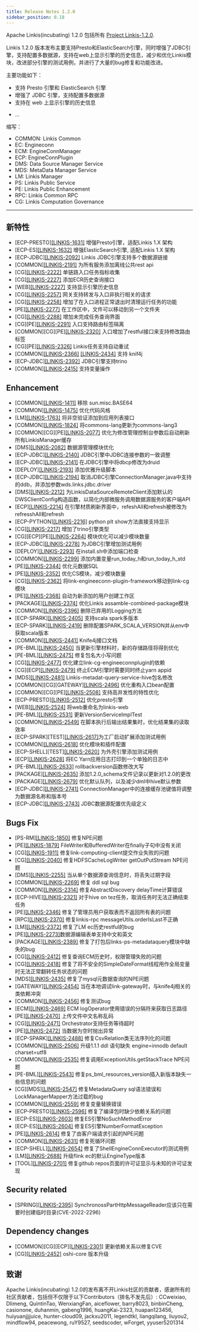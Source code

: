 ```yaml
---
title: Release Notes 1.2.0
sidebar_position: 0.18
---
```


Apache Linkis(incubating) 1.2.0 包括所有 [Project Linkis-1.2.0](https://github.com/apache/incubator-linkis/projects/12).


Linkis 1.2.0 版本发布主要支持Presto和ElasticSearch引擎，同时增强了JDBC引擎，支持配置多数据源，支持在web上显示引擎的历史信息，减少和优化Linkis模块，改进部分引擎的测试用例，并进行了大量的bug修复和功能改进。

主要功能如下：
* 支持 Presto 引擎和 ElasticSearch 引擎
* 增强了 JDBC 引擎，支持配置多数据源
* 支持在 web 上显示引擎的历史信息
+ ...

缩写：
- COMMON: Linkis Common
- EC: Engineconn
- ECM: EngineConnManager
- ECP: EngineConnPlugin
- DMS: Data Source Manager Service
- MDS: MetaData Manager Service
- LM: Linkis Manager
- PS: Linkis Public Service
- PE: Linkis Public Enhancement
- RPC: Linkis Common RPC
- CG: Linkis Computation Governance

---
## 新特性
+ \[ECP-PRESTO][[LINKIS-1631]](https://github.com/apache/incubator-linkis/issues/1631) 增强Presto引擎，适配Linkis 1.X 架构
+ \[ECP-ES][[LINKIS-1632]](https://github.com/apache/incubator-linkis/issues/1632) 增强ElasticSearch引擎, 适配Linkis 1.X 架构
+ \[ECP-JDBC][[LINKIS-2092]](https://github.com/apache/incubator-linkis/issues/2092) Linkis JDBC引擎支持多个数据源链接
+ \[COMMON][[LINKIS-2191]](https://github.com/apache/incubator-linkis/issues/2191) 为所有服务添加离线公共rest api
+ \[CG][[LINKIS-2222]](https://github.com/apache/incubator-linkis/issues/2222) 单链路入口任务指标收集
+ \[CG][[LINKIS-2227]](https://github.com/apache/incubator-linkis/issues/2227) 添加ECR历史查询接口
+ \[WEB][[LINKIS-2227]](https://github.com/apache/incubator-linkis/issues/2227) 支持显示引擎历史信息
+ \[CG][[LINKIS-2257]](https://github.com/apache/incubator-linkis/issues/2257) 网关支持转发与入口非执行相关的请求
+ \[CG][[LINKIS-2258]](https://github.com/apache/incubator-linkis/issues/2258) 增加了在入口进程正常退出时清理运行任务的功能
+ \[PE][[LINKIS-2277]](https://github.com/apache/incubator-linkis/pull/2277) 在工作区中，文件可以移动到另一个文件夹
+ \[CG][[LINKIS-2288]](https://github.com/apache/incubator-linkis/issues/2288) 增加未完成任务查询界面
+ \[CG]\[PE][[LINKIS-2291]](https://github.com/apache/incubator-linkis/pull/2291) 入口支持路由标签隔离
+ \[COMMON]\[CG]\[PE][[LINKIS-2320]](https://github.com/apache/incubator-linkis/issues/2320) 入口增加了restful接口来支持修改路由标签
+ \[CG]\[PE][[LINKIS-2326]](https://github.com/apache/incubator-linkis/pull/2326) Linkis任务支持自动重试
+ \[COMMON][[LINKIS-2366]](https://github.com/apache/incubator-linkis/pull/2366) [[LINKIS-2434]](https://github.com/apache/incubator-linkis/pull/2434) 支持 knif4j
+ \[ECP-JDBC][[LINKIS-2392]](https://github.com/apache/incubator-linkis/pull/2392) JDBC引擎支持trino
+ \[COMMON][[LINKIS-2415]](https://github.com/apache/incubator-linkis/pull/2415) 支持变量操作

## Enhancement
+ \[COMMON][[LINKIS-1411]](https://github.com/apache/incubator-linkis/issues/1411) 移除 sun.misc.BASE64
+ \[COMMON][[LINKIS-1475]](https://github.com/apache/incubator-linkis/issues/1475) 优化代码风格
+ \[LM][[LINKIS-1763]](https://github.com/apache/incubator-linkis/issues/1763) 将非空验证添加到应用列表接口
+ \[COMMON][[LINKIS-1824]](https://github.com/apache/incubator-linkis/issues/1824) 将commons-lang更新为commons-lang3
+ \[COMMON]\[CG]\[PE][[LINKIS-2077]](https://github.com/apache/incubator-linkis/issues/2077) 优化为修改管理控制台参数后自动刷新所有LinkisManager缓存
+ \[DMS][[LINKIS-2082]](https://github.com/apache/incubator-linkis/issues/2082) 数据源管理模块优化
+ \[ECP-JDBC][[LINKIS-2140]](https://github.com/apache/incubator-linkis/issues/2140) JDBC引擎中JDBC连接参数的一致调整
+ \[ECP-JDBC][[LINKIS-2141]](https://github.com/apache/incubator-linkis/issues/2141) 在JDBC引擎中将dbcp修改为druid
+ \[DEPLOY][[LINKIS-2193]](https://github.com/apache/incubator-linkis/issues/2193) 添加优雅升级脚本
+ \[ECP-JDBC][[LINKIS-2194]](https://github.com/apache/incubator-linkis/issues/2194) 取消JDBC引擎ConnectionManager.java中支持的ddb，并添加参数wds.links.jdbc.driver
+ \[DMS][[LINKIS-2212]](https://github.com/apache/incubator-linkis/issues/2212) 为LinkisDataSourceRemoteClient添加默认的DWSClientConfig构造函数，以简化内部微服务调用数据源服务的客户端API
+ \[ECP][[LINKIS-2214]](https://github.com/apache/incubator-linkis/issues/2214) 在引擎材质刷新界面中，refeshAll和refresh被修改为refresshAll和refresh
+ \[ECP-PYTHON][[LINKIS-2216]](https://github.com/apache/incubator-linkis/issues/2216) python plt show方法直接支持显示
+ \[CG][[LINKIS-2217]](https://github.com/apache/incubator-linkis/issues/2217) 增加了trino引擎类型
+ \[CG]\[ECP]\[PE][[LINKIS-2264]](https://github.com/apache/incubator-linkis/issues/2264) 模块优化可以减少模块数量
+ \[ECP-JDBC][[LINKIS-2278]](https://github.com/apache/incubator-linkis/pull/2278) 为JDBC引擎增加测试用例
+ \[DEPLOY][[LINKIS-2293]](https://github.com/apache/incubator-linkis/issues/2293) 在install.sh中添加端口检查
+ \[COMMON][[LINKIS-2299]](https://github.com/apache/incubator-linkis/pull/2299) 添加内置变量run_today_h和run_today_h_std
+ \[PE][[LINKIS-2344]](https://github.com/apache/incubator-linkis/issues/2344) 优化元数据SQL
+ \[PE][[LINKIS-2352]](https://github.com/apache/incubator-linkis/issues/2352) 优化CS模块，减少模块数量
+ \[CG][[LINKIS-2362]](https://github.com/apache/incubator-linkis/issues/2362) 将link-engineeconn-plugin-framework移动到link-cg模块
+ \[PE][[LINKIS-2368]](https://github.com/apache/incubator-linkis/pull/2368) 自动为新添加的用户创建工作区
+ \[PACKAGE][[LINKIS-2374]](https://github.com/apache/incubator-linkis/issues/2374) 优化Linkis assamble-combined-package模块
+ \[COMMON][[LINKIS-2396]](https://github.com/apache/incubator-linkis/issues/2396) 删除已弃用的Logging方法
+ \[ECP-SPARK][[LINKIS-2405]](https://github.com/apache/incubator-linkis/pull/2405) 支持scala spark多版本
+ \[ECP-SPARK][[LINKIS-2419]](https://github.com/apache/incubator-linkis/pull/2419) 删除配置SPARK_SCALA_VERSION并从env中获取scala版本
+ \[COMMON][[LINKIS-2441]](https://github.com/apache/incubator-linkis/issues/2441) Knife4j接口文档
+ \[PE-BML][[LINKIS-2450]](https://github.com/apache/incubator-linkis/issues/2450) 当更新引擎材料时，新的存储路径将得到优化
+ \[PE-BML][[LINKIS-2475]](https://github.com/apache/incubator-linkis/issues/2475) 修复包名大小写问题
+ \[CG][[LINKIS-2477]](https://github.com/apache/incubator-linkis/pull/2477) 优化建立link-cg-engineeconnplugin的依赖
+ \[CG]\[ECP][[LINKIS-2479]](https://github.com/apache/incubator-linkis/pull/2479) 终止ECM引擎时需要同时终止yarn appid
+ \[MDS][[LINKIS-2481]](https://github.com/apache/incubator-linkis/issues/2481) Linkis-metadat-query-service-hive包名修改
+ \[COMMON]\[CG]\[GATEWAY][[LINKIS-2496]](https://github.com/apache/incubator-linkis/pull/2496) 优化重构入口bean配置
+ \[COMMON]\[CG]\[PE][[LINKIS-2508]](https://github.com/apache/incubator-linkis/pull/2508) 支持高并发性的特性优化
+ \[ECP-PRESTO][[LINKIS-2512]](https://github.com/apache/incubator-linkis/pull/2512) 优化presto引擎
+ \[WEB][[LINKIS-2524]](https://github.com/apache/incubator-linkis/pull/2524) 将web重命名为linkis-web
+ \[PE-BML][[LINKIS-2531]](https://github.com/apache/incubator-linkis/pull/2531) 更新VersionServiceImplTest
+ \[COMMON][[LINKIS-2549]](https://github.com/apache/incubator-linkis/issues/2549) 在脚本执行后输出结果集时，优化结果集的读取效率
+ \[ECP-SPARK]\[TEST][[LINKIS-2617]](https://github.com/apache/incubator-linkis/pull/2617)为工厂启动扩展添加测试用例
+ \[COMMON][[LINKIS-2618]](https://github.com/apache/incubator-linkis/pull/2618) 优化模块和插件配置
+ \[ECP-SHELL]\[TEST][[LINKIS-2620]](https://github.com/apache/incubator-linkis/pull/2620) 为外壳引擎添加测试用例
+ \[ECP][[LINKIS-2628]](https://github.com/apache/incubator-linkis/issues/2628) 将EC Yarn应用日志打印到一个单独的日志中
+ \[PE-BML][[LINKIS-2633]](https://github.com/apache/incubator-linkis/issues/2633) rollbackversion函数修改大写
+ \[PACKAGE][[LINKIS-2635]](https://github.com/apache/incubator-linkis/pull/2635) 添加1.2.0_schema文件记录以更新对1.2.0的更改
+ \[PACKAGE][[LINKIS-2679]](https://github.com/apache/incubator-linkis/issues/2679) 优化默认队列，以及减少dml中hive默认参数
+ \[ECP-JDBC][[LINKIS-2741]](https://github.com/apache/incubator-linkis/issues/2741) ConnectionManager中的连接缓存池键值将调整为数据源名称和版本号
+ \[ECP-JDBC][[LINKIS-2743]](https://github.com/apache/incubator-linkis/issues/2743) JDBC数据源配置优先级定义

## Bugs Fix
+ \[PS-RM][[LINKIS-1850]](https://github.com/apache/incubator-linkis/pull/1850) 修复NPE问题
+ \[PE][[LINKIS-1879]](https://github.com/apache/incubator-linkis/issues/1879) FileWriter和BufferedWriter在finally子句中没有关闭
+ \[CG][[LINKIS-1911]](https://github.com/apache/incubator-linkis/issues/1911) 修复link-computing-client提交作业失败的问题
+ \[CG][[LINKIS-2040]](https://github.com/apache/incubator-linkis/issues/2040) 修复HDFSCacheLogWriter getOutPutStream NPE问题
+ \[DMS][[LINKIS-2255]](https://github.com/apache/incubator-linkis/issues/2255) 当从单个数据源查询信息时，将丢失过期字段
+ \[COMMON][[LINKIS-2269]](https://github.com/apache/incubator-linkis/pull/2269) 修复 ddl sql bug
+ \[COMMON][[LINKIS-2314]](https://github.com/apache/incubator-linkis/issues/2314) 修复AbstractDiscovery delayTime计算错误
+ \[ECP-HIVE][[LINKIS-2321]](https://github.com/apache/incubator-linkis/issues/2321) 对于hive on tez任务，取消任务时无法正确结束任务
+ \[PE][[LINKIS-2346]](https://github.com/apache/incubator-linkis/issues/2346) 修复了管理员用户获取表而不返回所有表的问题
+ \[RPC][[LINKIS-2370]](https://github.com/apache/incubator-linkis/issues/2370) 修复linkis-rpc messageUtils.orderIsLast不正确
+ \[LM][[LINKIS-2372]](https://github.com/apache/incubator-linkis/pull/2372) 修复了LM ec历史restful的bug
+ \[PE][[LINKIS-2273]](https://github.com/apache/incubator-linkis/issues/2273)数据源编辑表单支持中文和英文
+ \[PACKAGE][[LINKIS-2389]](https://github.com/apache/incubator-linkis/issues/2389) 修复了打包后links-ps-metadataquery模块中缺失的bug
+ \[CG][[LINKIS-2412]](https://github.com/apache/incubator-linkis/issues/2412) 修复查询ECM历史时，权限管理失败的问题
+ \[CG][[LINKIS-2418]](https://github.com/apache/incubator-linkis/pull/2418) 修复了将不安全的SimpleDateFormat线程用作全局变量时无法正常翻转任务状态的问题
+ \[MDS][[LINKIS-2435]](https://github.com/apache/incubator-linkis/issues/2435) 修复了mysql元数据查询的NPE问题
+ \[GATEWAY][[LINKIS-2454]](https://github.com/apache/incubator-linkis/issues/2454) 当在本地调试link-gateway时，与knife4j相关的类依赖冲突
+ \[COMMON][[LINKIS-2456]](https://github.com/apache/incubator-linkis/issues/2456) 修复测试bug
+ \[ECM][[LINKIS-2469]](https://github.com/apache/incubator-linkis/issues/2469) ECM logOperator使用错误的分隔符来获取日志路径
+ \[PE][[LINKIS-2470]](https://github.com/apache/incubator-linkis/issues/2470) 上传文件中文名称乱码
+ \[CG][[LINKIS-2471]](https://github.com/apache/incubator-linkis/issues/2471) Orchestrator支持任务等待超时
+ \[PE][[LINKIS-2472]](https://github.com/apache/incubator-linkis/issues/2472) 当数据为空时抛出异常
+ \[ECP-SPARK][[LINKIS-2488]](https://github.com/apache/incubator-linkis/issues/2488) 修复CsvRelation类无法序列化的问题
+ \[COMMON][[LINKIS-2506]](https://github.com/apache/incubator-linkis/issues/2506) 升级1.1.1 ddl 语句缺失 engine=innodb default charset=utf8
+ \[COMMON][[LINKIS-2535]](https://github.com/apache/incubator-linkis/issues/2535) 修复调用ExceptionUtils.getStackTrace NPE问题
+ \[PE-BML][[LINKIS-2543]](https://github.com/apache/incubator-linkis/pull/2543) 修复ps_bml_resources_version插入新版本缺失一些信息的问题
+ \[CG]\[MDS][[LINKIS-2547]](https://github.com/apache/incubator-linkis/pull/2547) 修复MetadataQuery sql语法错误和LockManagerMapper方法过载的bug
+ \[COMMON][[LINKIS-2559]](https://github.com/apache/incubator-linkis/issues/2559) 修复变量替换错误
+ \[ECP-PRESTO][[LINKIS-2596]](https://github.com/apache/incubator-linkis/issues/2596) 修复了编译包时缺少依赖关系的问题
+ \[ECP-ES][[LINKIS-2603]](https://github.com/apache/incubator-linkis/issues/2603) 修复ES引擎NoSuchMethodError
+ \[ECP-ES][[LINKIS-2604]](https://github.com/apache/incubator-linkis/issues/2604) 修复ES引擎NumberFormatException
+ \[PE][[LINKIS-2614]](https://github.com/apache/incubator-linkis/issues/2614) 修复了由客户端请求引起的NPE问题
+ \[COMMON][[LINKIS-2631]](https://github.com/apache/incubator-linkis/pull/2631) 修复死循环问题
+ \[ECP-SHELL][[LINKIS-2654]](https://github.com/apache/incubator-linkis/pull/2654) 修复了ShellEngineConnExecutor的测试用例
+ \[LM][[LINKIS-2688]](https://github.com/apache/incubator-linkis/issues/2688) 升级flink ec的默认EngineType版本
+ \[TOOL][[LINKIS-2701]](https://github.com/apache/incubator-linkis/issues/2701) 修复github repos页面的许可证显示与未知的许可证发现

## Security related
+ \[SPRING][[LINKIS-2395]](https://github.com/apache/incubator-linkis/issues/2395) SynchronossPartHttpMessageReader应该只在需要时创建临时目录(CVE-2022-2296)

## Dependency changes
+ \[COMMON]\[CG]\[ECP][[LINKIS-2301]](https://github.com/apache/incubator-linkis/pull/2301) 更新依赖关系以修复CVE
+ \[CG][[LINKIS-2452]](https://github.com/apache/incubator-linkis/issues/2452) oshi-core 版本升级

## 致谢
Apache Linkis(incubating) 1.2.0的发布离不开Linkis社区的贡献者，感谢所有的社区贡献者，包括但不仅限于以下Contributors（排名不发先后）: CCweixiao, Dlimeng, QuintinTao, WenxiangFan, aiceflower, barry8023, binbinCheng, casionone, duhanmin, gabeng1996, huangKai-2323, huapan123456, huiyuanjjjjuice, hunter-cloud09, jackxu2011, legendtkl, liangqilang, liuyou2, mindflow94, peacewong, ruY9527, seedscoder, wForget, yyuser5201314